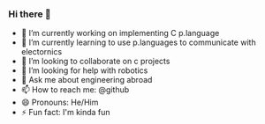 ### Hi there 👋

- 🔭 I’m currently working on implementing C p.language
- 🌱 I’m currently learning to use p.languages to communicate with electornics
- 👯 I’m looking to collaborate on c projects
- 🤔 I’m looking for help with robotics
- 💬 Ask me about engineering abroad
- 📫 How to reach me: @github
- 😄 Pronouns: He/Him
- ⚡ Fun fact: I'm kinda fun
<!--
**tioluwanimofe/tioluwanimofe** is a ✨ _special_ ✨ repository because its `README.md` (this file) appears on your GitHub profile.

Here are some ideas to get you started:

-->

